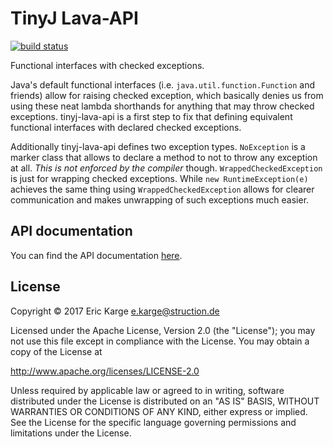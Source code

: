 
# TinyJ Lava-API
[![build status](https://travis-ci.org/tinyj/tinyj-lava-api.svg?branch=master)](https://travis-ci.org/tinyj/tinyj-lava-api)

Functional interfaces with checked exceptions.

Java's default functional interfaces (i.e. `java.util.function.Function` and
friends) allow for raising checked exception, which basically denies us from
using these neat lambda shorthands for anything that may throw checked
exceptions. tinyj-lava-api is a first step to fix that defining equivalent
functional interfaces with declared checked exceptions.

Additionally tinyj-lava-api defines two exception types. `NoException` is a
marker class that allows to declare a method to not to throw any exception at
all. *This is not enforced by the compiler* though. `WrappedCheckedException`
is just for wrapping checked exceptions. While `new RuntimeException(e)`
achieves the same thing using `WrappedCheckedException` allows for clearer
communication and makes unwrapping of such exceptions much easier.

## API documentation

You can find the API documentation [here](APIdoc.md).


## License

Copyright © 2017 Eric Karge <e.karge@struction.de>

Licensed under the Apache License, Version 2.0 (the "License");
you may not use this file except in compliance with the License.
You may obtain a copy of the License at

  http://www.apache.org/licenses/LICENSE-2.0

Unless required by applicable law or agreed to in writing, software
distributed under the License is distributed on an "AS IS" BASIS,
WITHOUT WARRANTIES OR CONDITIONS OF ANY KIND, either express or implied.
See the License for the specific language governing permissions and
limitations under the License.
